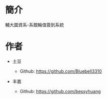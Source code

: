 # 簡介
輔大圖資系-系館輪值簽到系統

# 作者
* 土豆
  * Github: https://github.com/Bluebell3310

* 丰嘉
  * Github: https://github.com/bessyhuang